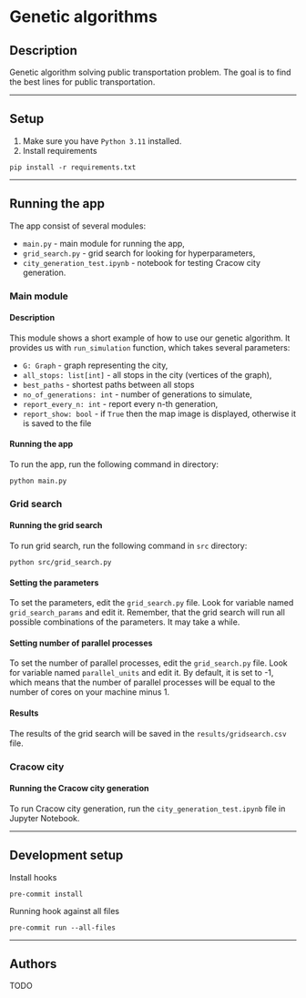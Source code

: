 # Genetic algorithms

## Description
Genetic algorithm solving public transportation problem. The goal is to find the best lines for public transportation.

---

## Setup
1. Make sure you have `Python 3.11` installed.
2. Install requirements
```
pip install -r requirements.txt
```
---
## Running the app
The app consist of several modules:
- `main.py` - main module for running the app,
- `grid_search.py` - grid search for looking for hyperparameters,
- `city_generation_test.ipynb` - notebook for testing Cracow city generation.

### Main module
#### Description
This module shows a short example of how to use our genetic algorithm. It provides us with `run_simulation` function,
which takes several parameters:
- `G: Graph` - graph representing the city,
- `all_stops: list[int]` - all stops in the city (vertices of the graph),
- `best_paths` - shortest paths between all stops
- `no_of_generations: int` - number of generations to simulate,
- `report_every_n: int` - report every n-th generation,
- `report_show: bool` - if `True` then the map image is displayed, otherwise it is saved to the file
#### Running the app
To run the app, run the following command in directory:
```
python main.py
```

### Grid search
#### Running the grid search
To run grid search, run the following command in `src` directory:
```
python src/grid_search.py
```

#### Setting the parameters

To set the parameters, edit the `grid_search.py` file. Look for variable named `grid_search_params` and edit it.
Remember, that the grid search will run all possible combinations of the parameters. It may take a while.

#### Setting number of parallel processes
To set the number of parallel processes, edit the `grid_search.py` file.
Look for variable named `parallel_units` and edit it.
By default, it is set to -1, which means that the number of parallel processes will be equal to
the number of cores on your machine minus 1.

#### Results
The results of the grid search will be saved in the `results/gridsearch.csv` file.


### Cracow city
#### Running the Cracow city generation
To run Cracow city generation, run the `city_generation_test.ipynb` file in Jupyter Notebook.

---

## Development setup
Install hooks
```
pre-commit install
```

Running hook against all files
```
pre-commit run --all-files
```

---

## Authors
TODO
